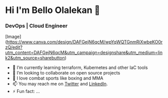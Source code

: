 # Hi I'm Bello Olalekan 👋
### DevOps | Cloud Engineer 
[Image] (https://www.canva.com/design/DAFGejN6qcM/wpYqWQTGnmRiXwbeKO0rzQ/edit?utm_content=DAFGejN6qcM&utm_campaign=designshare&utm_medium=link2&utm_source=sharebutton)
<!--
**bello-olalekan/bello-olalekan** is a ✨ _special_ ✨ repository because its `README.md` (this file) appears on your GitHub profile.
Here are some ideas to get you started:
-->

- 🌱 I’m currently learning terraform, Kubernetes and other IaC tools
- 👯 I’m looking to collaborate on open source projects
- 💬 I love combat sports like boxing and MMA
- 📫 You may reach me on [Twitter](https://www.twitter.com/olalekanQBello) and [LinkedIn](https://www.linkedin.com/in/bello-olalekan).
- ⚡ Fun fact: ...
